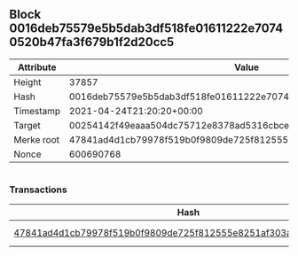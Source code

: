 ## Block 0016deb75579e5b5dab3df518fe01611222e70740520b47fa3f679b1f2d20cc5

Attribute | Value
--- | ---
Height | 37857
Hash | 0016deb75579e5b5dab3df518fe01611222e70740520b47fa3f679b1f2d20cc5
Timestamp | 2021-04-24T21:20:20+00:00
Target | 00254142f49eaaa504dc75712e8378ad5316cbcead634704b3734b6271167cc4
Merke root | 47841ad4d1cb79978f519b0f9809de725f812555e8251af303acece57e772278
Nonce | 600690768

```

```

### Transactions

Hash | Amount
--- | ---
[47841ad4d1cb79978f519b0f9809de725f812555e8251af303acece57e772278](47841ad4d1cb79978f519b0f9809de725f812555e8251af303acece57e772278.md) | 10.00000000 SKEPTI 
